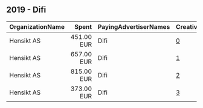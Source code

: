 ## 2019 - Difi 
|OrganizationName|Spent|PayingAdvertiserNames|CreativeUrls|Impressions|Genders|AgeBrackets|CountryCodes|BillingAddresses|CandidateBallotInformation|
|:---|---:|:---|:---|---:|:---|:---|:---|:---|:---|
|Hensikt AS|451.00 EUR|Difi|[0](https://www.snap.com/political-ads/asset/9f37a450d5f8f1c9188e483842ad0331b7f96446ec32aa7db1151e5e9477e2ab?mediaType=mp4)|163,163||18-25|norway|"Øvre Slottsgate 17,Oslo,0157,NO"||
|Hensikt AS|657.00 EUR|Difi|[1](https://www.snap.com/political-ads/asset/e8ddb7509c5effb3f4076da068735aa2734ab5b4de096ea020fffdeec9f51b15?mediaType=mp4)|167,556|FEMALE|25-27|norway|"Øvre Slottsgate 17,Oslo,0157,NO"||
|Hensikt AS|815.00 EUR|Difi|[2](https://www.snap.com/political-ads/asset/edd2715036b197cb6131e7bf5e70c470215ea0986f9d79fed749eb642e6f6793?mediaType=mp4)|229,284|FEMALE|25-27|norway|"Øvre Slottsgate 17,Oslo,0157,NO"||
|Hensikt AS|373.00 EUR|Difi|[3](https://www.snap.com/political-ads/asset/f1817031ae97325e4660c4b484390156278c0b916e7ee84209da5e8dbbb25a32?mediaType=mp4)|135,637||18-25|norway|"Øvre Slottsgate 17,Oslo,0157,NO"||
